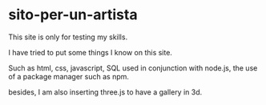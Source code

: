 # sito-per-un-artista

This site is only for testing my skills.

I have tried to put some things I know on this site.

Such as html, css, javascript, SQL used in conjunction with node.js, the use of a package manager such as npm.

besides, I am also inserting three.js to have a gallery in 3d.
